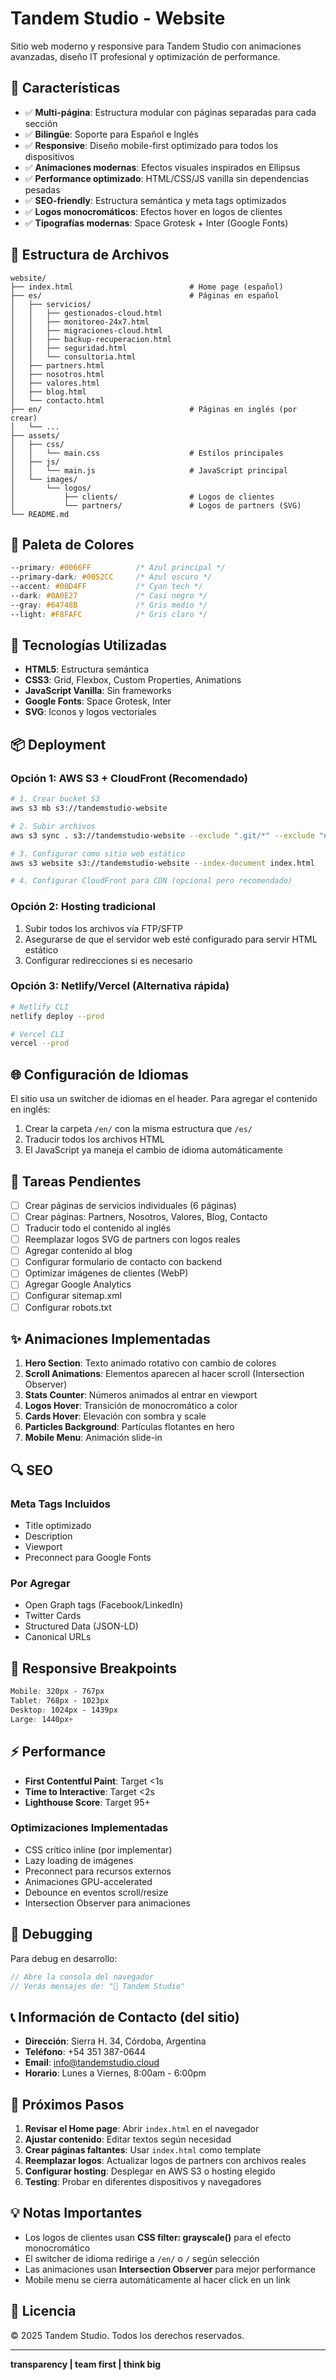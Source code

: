 # Tandem Studio - Website

Sitio web moderno y responsive para Tandem Studio con animaciones avanzadas, diseño IT profesional y optimización de performance.

## 🚀 Características

- ✅ **Multi-página**: Estructura modular con páginas separadas para cada sección
- ✅ **Bilingüe**: Soporte para Español e Inglés
- ✅ **Responsive**: Diseño mobile-first optimizado para todos los dispositivos
- ✅ **Animaciones modernas**: Efectos visuales inspirados en Ellipsus
- ✅ **Performance optimizado**: HTML/CSS/JS vanilla sin dependencias pesadas
- ✅ **SEO-friendly**: Estructura semántica y meta tags optimizados
- ✅ **Logos monocromáticos**: Efectos hover en logos de clientes
- ✅ **Tipografías modernas**: Space Grotesk + Inter (Google Fonts)

## 📁 Estructura de Archivos

```
website/
├── index.html                          # Home page (español)
├── es/                                 # Páginas en español
│   ├── servicios/
│   │   ├── gestionados-cloud.html
│   │   ├── monitoreo-24x7.html
│   │   ├── migraciones-cloud.html
│   │   ├── backup-recuperacion.html
│   │   ├── seguridad.html
│   │   └── consultoria.html
│   ├── partners.html
│   ├── nosotros.html
│   ├── valores.html
│   ├── blog.html
│   └── contacto.html
├── en/                                 # Páginas en inglés (por crear)
│   └── ...
├── assets/
│   ├── css/
│   │   └── main.css                    # Estilos principales
│   ├── js/
│   │   └── main.js                     # JavaScript principal
│   └── images/
│       └── logos/
│           ├── clients/                # Logos de clientes
│           └── partners/               # Logos de partners (SVG)
└── README.md
```

## 🎨 Paleta de Colores

```css
--primary: #0066FF          /* Azul principal */
--primary-dark: #0052CC     /* Azul oscuro */
--accent: #00D4FF           /* Cyan tech */
--dark: #0A0E27             /* Casi negro */
--gray: #64748B             /* Gris medio */
--light: #F8FAFC            /* Gris claro */
```

## 🔧 Tecnologías Utilizadas

- **HTML5**: Estructura semántica
- **CSS3**: Grid, Flexbox, Custom Properties, Animations
- **JavaScript Vanilla**: Sin frameworks
- **Google Fonts**: Space Grotesk, Inter
- **SVG**: Iconos y logos vectoriales

## 📦 Deployment

### Opción 1: AWS S3 + CloudFront (Recomendado)

```bash
# 1. Crear bucket S3
aws s3 mb s3://tandemstudio-website

# 2. Subir archivos
aws s3 sync . s3://tandemstudio-website --exclude ".git/*" --exclude "node_modules/*"

# 3. Configurar como sitio web estático
aws s3 website s3://tandemstudio-website --index-document index.html

# 4. Configurar CloudFront para CDN (opcional pero recomendado)
```

### Opción 2: Hosting tradicional

1. Subir todos los archivos vía FTP/SFTP
2. Asegurarse de que el servidor web esté configurado para servir HTML estático
3. Configurar redirecciones si es necesario

### Opción 3: Netlify/Vercel (Alternativa rápida)

```bash
# Netlify CLI
netlify deploy --prod

# Vercel CLI
vercel --prod
```

## 🌐 Configuración de Idiomas

El sitio usa un switcher de idiomas en el header. Para agregar el contenido en inglés:

1. Crear la carpeta `/en/` con la misma estructura que `/es/`
2. Traducir todos los archivos HTML
3. El JavaScript ya maneja el cambio de idioma automáticamente

## 📝 Tareas Pendientes

- [ ] Crear páginas de servicios individuales (6 páginas)
- [ ] Crear páginas: Partners, Nosotros, Valores, Blog, Contacto
- [ ] Traducir todo el contenido al inglés
- [ ] Reemplazar logos SVG de partners con logos reales
- [ ] Agregar contenido al blog
- [ ] Configurar formulario de contacto con backend
- [ ] Optimizar imágenes de clientes (WebP)
- [ ] Agregar Google Analytics
- [ ] Configurar sitemap.xml
- [ ] Configurar robots.txt

## ✨ Animaciones Implementadas

1. **Hero Section**: Texto animado rotativo con cambio de colores
2. **Scroll Animations**: Elementos aparecen al hacer scroll (Intersection Observer)
3. **Stats Counter**: Números animados al entrar en viewport
4. **Logos Hover**: Transición de monocromático a color
5. **Cards Hover**: Elevación con sombra y scale
6. **Particles Background**: Partículas flotantes en hero
7. **Mobile Menu**: Animación slide-in

## 🔍 SEO

### Meta Tags Incluidos

- Title optimizado
- Description
- Viewport
- Preconnect para Google Fonts

### Por Agregar

- Open Graph tags (Facebook/LinkedIn)
- Twitter Cards
- Structured Data (JSON-LD)
- Canonical URLs

## 📱 Responsive Breakpoints

```css
Mobile: 320px - 767px
Tablet: 768px - 1023px
Desktop: 1024px - 1439px
Large: 1440px+
```

## ⚡ Performance

- **First Contentful Paint**: Target <1s
- **Time to Interactive**: Target <2s
- **Lighthouse Score**: Target 95+

### Optimizaciones Implementadas

- CSS crítico inline (por implementar)
- Lazy loading de imágenes
- Preconnect para recursos externos
- Animaciones GPU-accelerated
- Debounce en eventos scroll/resize
- Intersection Observer para animaciones

## 🐛 Debugging

Para debug en desarrollo:

```javascript
// Abre la consola del navegador
// Verás mensajes de: "🚀 Tandem Studio"
```

## 📞 Información de Contacto (del sitio)

- **Dirección**: Sierra H. 34, Córdoba, Argentina
- **Teléfono**: +54 351 387-0644
- **Email**: info@tandemstudio.cloud
- **Horario**: Lunes a Viernes, 8:00am - 6:00pm

## 🔄 Próximos Pasos

1. **Revisar el Home page**: Abrir `index.html` en el navegador
2. **Ajustar contenido**: Editar textos según necesidad
3. **Crear páginas faltantes**: Usar `index.html` como template
4. **Reemplazar logos**: Actualizar logos de partners con archivos reales
5. **Configurar hosting**: Desplegar en AWS S3 o hosting elegido
6. **Testing**: Probar en diferentes dispositivos y navegadores

## 💡 Notas Importantes

- Los logos de clientes usan **CSS filter: grayscale()** para el efecto monocromático
- El switcher de idioma redirige a `/en/` o `/` según selección
- Las animaciones usan **Intersection Observer** para mejor performance
- Mobile menu se cierra automáticamente al hacer click en un link

## 📄 Licencia

© 2025 Tandem Studio. Todos los derechos reservados.

---

**transparency | team first | think big**
